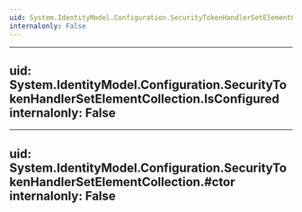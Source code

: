 ```yaml
---
uid: System.IdentityModel.Configuration.SecurityTokenHandlerSetElementCollection
internalonly: False
---
```


---
uid: System.IdentityModel.Configuration.SecurityTokenHandlerSetElementCollection.IsConfigured
internalonly: False
---

---
uid: System.IdentityModel.Configuration.SecurityTokenHandlerSetElementCollection.#ctor
internalonly: False
---
